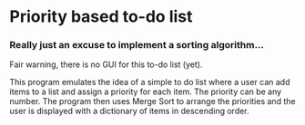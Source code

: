 # Priority based to-do list 
### Really just an excuse to implement a sorting algorithm...

Fair warning, there is no GUI for this to-do list (yet). 

This program emulates the idea of a simple to do list where a user can add items to a list and assign a priority for each item. The priority can be any number.
The program then uses Merge Sort to arrange the priorities and the user is displayed with a dictionary of items in descending order.
